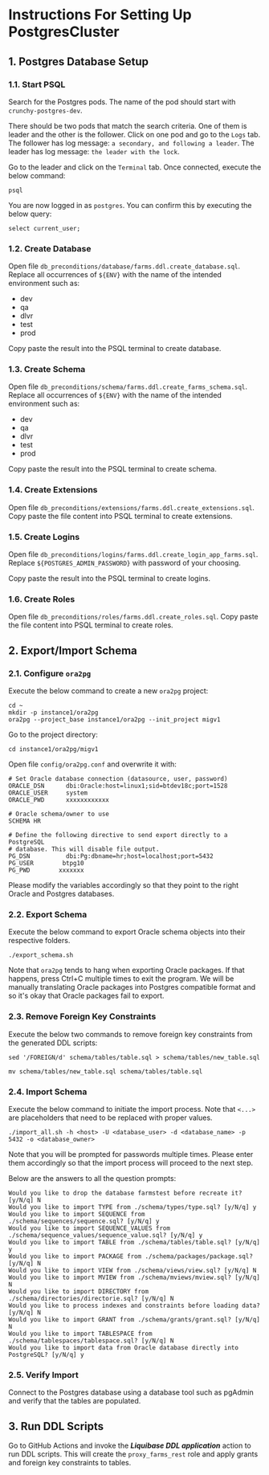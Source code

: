 # Instructions For Setting Up PostgresCluster

## 1. Postgres Database Setup

### 1.1. Start PSQL

Search for the Postgres pods. The name of the pod should start with `crunchy-postgres-dev`.

There should be two pods that match the search criteria. One of them is leader and the other is the follower. Click on one pod and go to the `Logs` tab. The follower has log message: `a secondary, and following a leader`. The leader has log message: `the leader with the lock`.

Go to the leader and click on the `Terminal` tab. Once connected, execute the below command:
```
psql
```

You are now logged in as `postgres`. You can confirm this by executing the below query:
```
select current_user;
```

### 1.2. Create Database

Open file `db_preconditions/database/farms.ddl.create_database.sql`. Replace all occurrences of `${ENV}` with the name of the intended environment such as:
* dev
* qa
* dlvr
* test
* prod

Copy paste the result into the PSQL terminal to create database.

### 1.3. Create Schema

Open file `db_preconditions/schema/farms.ddl.create_farms_schema.sql`. Replace all occurrences of `${ENV}` with the name of the intended environment such as:
* dev
* qa
* dlvr
* test
* prod

Copy paste the result into the PSQL terminal to create schema.

### 1.4. Create Extensions

Open file `db_preconditions/extensions/farms.ddl.create_extensions.sql`. Copy paste the file content into PSQL terminal to create extensions.

### 1.5. Create Logins

Open file `db_preconditions/logins/farms.ddl.create_login_app_farms.sql`. Replace `${POSTGRES_ADMIN_PASSWORD}` with password of your choosing.

Copy paste the result into the PSQL terminal to create logins.

### 1.6. Create Roles

Open file `db_preconditions/roles/farms.ddl.create_roles.sql`. Copy paste the file content into PSQL terminal to create roles.

## 2. Export/Import Schema

### 2.1. Configure `ora2pg`

Execute the below command to create a new `ora2pg` project:
```
cd ~
mkdir -p instance1/ora2pg
ora2pg --project_base instance1/ora2pg --init_project migv1
```

Go to the project directory:
```
cd instance1/ora2pg/migv1
```

Open file `config/ora2pg.conf` and overwrite it with:
```
# Set Oracle database connection (datasource, user, password)
ORACLE_DSN      dbi:Oracle:host=linux1;sid=btdev18c;port=1528
ORACLE_USER     system
ORACLE_PWD      xxxxxxxxxxxx

# Oracle schema/owner to use
SCHEMA HR

# Define the following directive to send export directly to a PostgreSQL
# database. This will disable file output.
PG_DSN          dbi:Pg:dbname=hr;host=localhost;port=5432
PG_USER        btpg10
PG_PWD        xxxxxxx
```

Please modify the variables accordingly so that they point to the right Oracle and Postgres databases.

### 2.2. Export Schema

Execute the below command to export Oracle schema objects into their respective folders.
```
./export_schema.sh
```

Note that `ora2pg` tends to hang when exporting Oracle packages. If that happens, press Ctrl+C multiple times to exit the program. We will be manually translating Oracle packages into Postgres compatible format and so it's okay that Oracle packages fail to export. 

### 2.3. Remove Foreign Key Constraints

Execute the below two commands to remove foreign key constraints from the generated DDL scripts:
```
sed '/FOREIGN/d' schema/tables/table.sql > schema/tables/new_table.sql

mv schema/tables/new_table.sql schema/tables/table.sql
```

### 2.4. Import Schema

Execute the below command to initiate the import process. Note that `<...>` are placeholders that need to be replaced with proper values.
```
./import_all.sh -h <host> -U <database_user> -d <database_name> -p 5432 -o <database_owner>
```

Note that you will be prompted for passwords multiple times. Please enter them accordingly so that the import process will proceed to the next step.

Below are the answers to all the question prompts:
```
Would you like to drop the database farmstest before recreate it? [y/N/q] N
Would you like to import TYPE from ./schema/types/type.sql? [y/N/q] y
Would you like to import SEQUENCE from ./schema/sequences/sequence.sql? [y/N/q] y
Would you like to import SEQUENCE_VALUES from ./schema/sequence_values/sequence_value.sql? [y/N/q] y
Would you like to import TABLE from ./schema/tables/table.sql? [y/N/q] y
Would you like to import PACKAGE from ./schema/packages/package.sql? [y/N/q] N
Would you like to import VIEW from ./schema/views/view.sql? [y/N/q] N
Would you like to import MVIEW from ./schema/mviews/mview.sql? [y/N/q] N
Would you like to import DIRECTORY from ./schema/directories/directorie.sql? [y/N/q] N
Would you like to process indexes and constraints before loading data? [y/N/q] N
Would you like to import GRANT from ./schema/grants/grant.sql? [y/N/q] N
Would you like to import TABLESPACE from ./schema/tablespaces/tablespace.sql? [y/N/q] N
Would you like to import data from Oracle database directly into PostgreSQL? [y/N/q] y
```

### 2.5. Verify Import

Connect to the Postgres database using a database tool such as pgAdmin and verify that the tables are populated.

## 3. Run DDL Scripts

Go to GitHub Actions and invoke the ***Liquibase DDL application*** action to run DDL scripts. This will create the `proxy_farms_rest` role and apply grants and foreign key constraints to tables.
